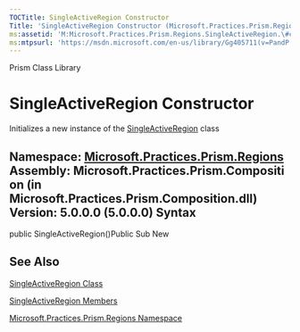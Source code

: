 ```yaml
---
TOCTitle: SingleActiveRegion Constructor
Title: 'SingleActiveRegion Constructor (Microsoft.Practices.Prism.Regions)'
ms:assetid: 'M:Microsoft.Practices.Prism.Regions.SingleActiveRegion.\#ctor'
ms:mtpsurl: 'https://msdn.microsoft.com/en-us/library/Gg405711(v=PandP.50)'
---
```


Prism Class Library

SingleActiveRegion Constructor
==============================

Initializes a new instance of the [SingleActiveRegion](https://msdn.microsoft.com/t:microsoft.practices.prism.regions.singleactiveregion) class

**Namespace:** [Microsoft.Practices.Prism.Regions](https://msdn.microsoft.com/n:microsoft.practices.prism.regions)
**Assembly:** Microsoft.Practices.Prism.Composition (in Microsoft.Practices.Prism.Composition.dll) Version: 5.0.0.0 (5.0.0.0)
Syntax
------

<span id="syntaxToggle"></span>public SingleActiveRegion()Public Sub New

See Also
--------


[SingleActiveRegion Class](https://msdn.microsoft.com/t:microsoft.practices.prism.regions.singleactiveregion)

[SingleActiveRegion Members](https://msdn.microsoft.com/allmembers.t:microsoft.practices.prism.regions.singleactiveregion)

[Microsoft.Practices.Prism.Regions Namespace](https://msdn.microsoft.com/n:microsoft.practices.prism.regions)

